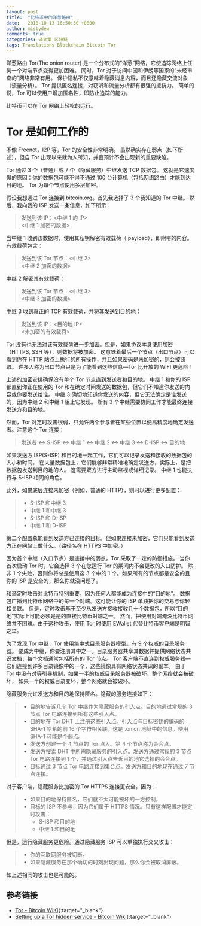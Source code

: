 ```yaml
---
layout: post
title:  "比特币中的洋葱路由"
date:   2018-10-13 16:50:30 +0800
author: mistydew
comments: true
categories: 译文集 区块链
tags: Translations Blockchain Bitcoin Tor
---
```

洋葱路由 Tor(The onion router) 是一个分布式的“洋葱”网络，它使追踪网络上任何一个对端节点变得更加困难。
同时，Tor 对于访问中国和伊朗等国家的“未经审查的”网络非常有用。
保护隐私不仅意味着隐藏消息内容，而且还隐藏交流对象（流量分析）。
Tor 提供匿名连接，对窃听和流量分析都有很强的抵抗力。
简单的说，Tor 可以使用户增加匿名性，即防止追踪的能力。

比特币可以在 Tor 网络上轻松的运行。

# Tor 是如何工作的

不像 Freenet，I2P 等，Tor 的安全性非常明确。
虽然确实存在弱点（如下所述），但自 Tor 出现以来就为人所知，并且预计不会出现新的重要缺陷。

Tor 通过 3 个（普通）或 7 个（隐藏服务）中继发送 TCP 数据包。
这就是它速度慢的原因：你的数据包可能不得不通过 100 台计算机（包括网络路由）才能到达目的地。
Tor 为每个节点使用多层加密。

假设我想通过 Tor 连接到 bitcoin.org。首先我选择了 3 个我知道的 Tor 中继。
然后，我向我的 ISP 发送一条信息，如下所示：

> 发送到该 IP：<中继 1 的 IP><br>
> <中继 1 加密的数据>

当中继 1 收到该数据时，使用其私钥解密有效载荷（ payload），即附带的内容。有效载荷包含：

> 发送到该 Tor 节点：<中继 2><br>
> <中继 2 加密的数据>

中继 2 解密其有效载荷：

> 发送到该 Tor 节点：<中继 3><br>
> <中继 3 加密的数据>

中继 3 收到真正的 TCP 有效载荷，并将其发送到目的地：

> 发送到该 IP：<目的地 IP><br>
> <未加密的有效载荷>

Tor 没有也无法对该有效载荷进一步加密。但是，如果协议本身使用加密（HTTPS, SSH 等），则数据将被加密。
这意味着最后一个节点（出口节点）可以看到你在 HTTP 站点上执行的所有操作，并且如果密码是未加密的，则会被窃取。
许多人称为出口节点只是为了能看到这些信息—Tor 比开放的 WIFI 更危险！

上述的加密安排确保没有单个 Tor 节点直到发送者和目的地。
中继 1 和你的 ISP 都直到你正在使用的 Tor 和在确定时间发送的数据包，但它们不知道你发送的内容或你要发送给谁。
中继 3 确切地知道你发送的内容，但它无法确定是谁发送的，因为中继 2 和中继 1 阻止它发现。
所有 3 个中继需要协同工作才能最终连接发送方和目的地。

然而，Tor 对定时攻击很弱，只允许两个参与者在某些位置以便高精度地确定发送者。注意这个 Tor 连接：

> 发送者 <-> S-ISP <-> 中继 1 <-> 中继 2 <-> 中继 3 <-> D-ISP <-> 目的地

如果发送方 ISP(S-ISP) 和目的地一起工作，它们可以记录发送和接收的数据包的大小和时间。
在大量数据包上，它们能够非常精准地确定发送方，实际上，是把数据包发送到目的地的人。
这需要双方进行主动监视或详细记录。
中继 1 也能执行与 S-ISP 相同的角色。

此外，如果底层连接未加密（例如，普通的 HTTP），则可以进行更多配置：

> * S-ISP 和中继 3
> * 中继 1 和中继 3
> * S-ISP 和 D-ISP
> * 中继 1 和 D-ISP

第二个配置总能看到发送方已连接的目标，但如果连接未加密，它们只能看到发送方正在网站上做什么。（路径名在 HTTPS 中加密。）

因为首个中继（入口节点）是连接中的弱点，Tor 采取了一定的防御措施。
当你首次启动 Tor 时，它会选择 3 个在您运行 Tor 的期间内不会更改的入口防护。
除非 1 个失败，否则你将总是使用这 3 个中的 1 个。如果所有的节点都是安全的且你的 ISP 是安全的，那么你就没问题了。

和谐定时攻击对比特币特别重要，因为任何人都能成为连接中的“目的地”。
数据包广播到比特币网络中的每一个对端。这可能让你的 ISP 单独把你的交易与你轻松关联。
但是，定时攻击基于至少从发送方接收接收几十个数据包，所以“目的地”实际上可能必须是是的直接比特币对端之一。
然而，把使用对端淹没比特币网络并不困难。由于这种攻击，使用 Tor 时使用 EWallet 代替比特币客户端是明智之举。

为了发现 Tor 中继，Tor 使用集中式目录服务器模型。有 9 个权威的目录服务器。
要成为中继，你要注册其中之一。目录服务器共享其数据并提供网络状态共识文档，每个文档通常包括所有的 Tor 节点。
Tor 客户端不直连到权威服务器—它们连接到许多目录镜像中的一个，这些镜像具有网络状态共识的副本。
由于 Tor 中没有对等引导机制，如果一半的权威目录服务器被破坏，整个网络就会被破坏，
如果一半的权威目录变坏，整个网络就会被破坏。

隐藏服务允许发送方和目的地保持匿名。隐藏的服务连接如下：

> * 目的地告诉几个 Tor 中继作为隐藏服务的引入点。目的地通过常规的 3 节点 Tor 电路连接到所有这些引入点。
> * 目的地在 Tor DHT 上注册这些引入点。引入点与目标密钥的编码的 SHA-1 哈希的前 16 个字符相关联。这是 .onion 地址中的信息。使用 SHA-1 可能是个弱点。
> * 发送方创建一个 4 节点的 Tor 点入。第 4 个节点称为会合点。
> * 发送方搜索 DHT 中所需隐藏服务的引入点。发送方通过常规的 3 节点 Tor 电路连接到 1 个，并通过引入点告诉目的地它选择的会合点。
> * 目标通过 3 节点 Tor 电路连接到集合点。发送方和目的地现在通过 7 节点连接。

对于客户端，隐藏服务比加密的 Tor HTTPS 连接更安全，因为：

>   * 如果目的地保持匿名，它们就不太可能被坏的一方控制。
> * 目标的 ISP 不参与，因为它们属于 HTTPS 情况。只有这样配置才能定时攻击：
>   * S-ISP 和目的地
>   * 中继 1 和目的地

但是，运行隐藏服务更危险。通过隐藏服务 ISP 可以单独执行交叉攻击：

> * 你的互联网服务被切断。
> * 如果隐藏服务在那个确切的时刻出现问题，那么你会被取消屏蔽。

如上述相同的攻击也是可能的。

## 参考链接

* [Tor - Bitcoin WiKi](https://en.bitcoin.it/wiki/Tor){:target="_blank"}
* [Setting up a Tor hidden service - Bitcoin Wiki](https://en.bitcoin.it/wiki/Setting_up_a_Tor_hidden_service){:target="_blank"}
